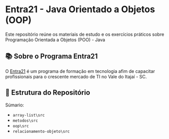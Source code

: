 # Entra21 - Java Orientado a Objetos (OOP)

Este repositório reúne os materiais de estudo e os exercícios práticos sobre Programação Orientada a Objetos (POO) - Java

## 📚 Sobre o Programa Entra21

O [Entra21](https://www.entra21.com.br/) é um programa de formação em tecnologia afim de capacitar profissionais para o crescente mercado de TI no Vale do Itajaí - SC.

## 📂 Estrutura do Repositório

Súmario:

* `array-list\src`
* `metodos\src`
* `oop\src`
* `relacionamento-objeto\src`
